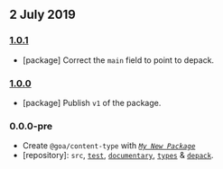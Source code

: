 ## 2 July 2019

### [1.0.1](https://github.com/idiocc/content-type/compare/v1.0.0...v1.0.1)

- [package] Correct the `main` field to point to depack.

### [1.0.0](https://github.com/idiocc/content-type/compare/v0.0.0-pre...v1.0.0)

- [package] Publish `v1` of the package.

### 0.0.0-pre

- Create `@goa/content-type` with _[`My New Package`](https://mnpjs.org)_
- [repository]: `src`, [`test`](https://contexttesting.com), [`documentary`](https://readme.page), [`types`](https://typedef.page) & [`depack`](https://compiler.page).
